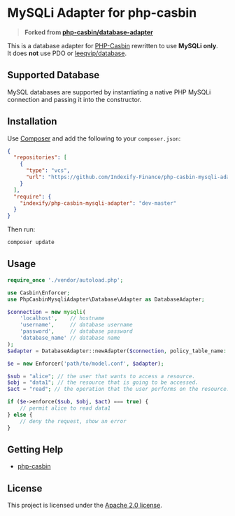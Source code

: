 # MySQLi Adapter for php-casbin

> **Forked from [php-casbin/database-adapter](https://github.com/php-casbin/database-adapter)**

This is a database adapter for [PHP-Casbin](https://github.com/php-casbin/php-casbin) rewritten to use **MySQLi only**.  
It does **not** use PDO or [leeqvip/database](https://github.com/leeqvip/database).

## Supported Database

MySQL databases are supported by instantiating a native PHP MySQLi connection and passing it into the constructor.

## Installation

Use [Composer](https://getcomposer.org/) and add the following to your `composer.json`:

```json
{
  "repositories": [
    {
      "type": "vcs",
      "url": "https://github.com/Indexify-Finance/php-casbin-mysqli-adapter"
    }
  ],
  "require": {
    "indexify/php-casbin-mysqli-adapter": "dev-master"
  }
}
```

Then run:

```sh
composer update
```

## Usage

```php
require_once './vendor/autoload.php';

use Casbin\Enforcer;
use PhpCasbinMysqliAdapter\Database\Adapter as DatabaseAdapter;

$connection = new mysqli(
    'localhost',    // hostname
    'username',     // database username
    'password',     // database password
    'database_name' // database name
);
$adapter = DatabaseAdapter::newAdapter($connection, policy_table_name: 'casbin_rule');

$e = new Enforcer('path/to/model.conf', $adapter);

$sub = "alice"; // the user that wants to access a resource.
$obj = "data1"; // the resource that is going to be accessed.
$act = "read"; // the operation that the user performs on the resource.

if ($e->enforce($sub, $obj, $act) === true) {
    // permit alice to read data1
} else {
    // deny the request, show an error
}
```

## Getting Help

- [php-casbin](https://github.com/php-casbin/php-casbin)

## License

This project is licensed under the [Apache 2.0 license](LICENSE).
